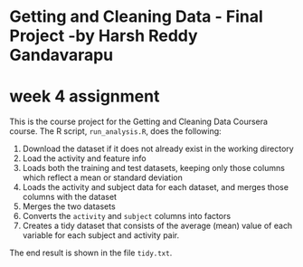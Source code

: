 # Getting and Cleaning Data - Final Project -by Harsh Reddy Gandavarapu
# week 4 assignment
This is the course project for the Getting and Cleaning Data Coursera course.
The R script, `run_analysis.R`, does the following:

1. Download the dataset if it does not already exist in the working directory
2. Load the activity and feature info
3. Loads both the training and test datasets, keeping only those columns which
   reflect a mean or standard deviation
4. Loads the activity and subject data for each dataset, and merges those
   columns with the dataset
5. Merges the two datasets
6. Converts the `activity` and `subject` columns into factors
7. Creates a tidy dataset that consists of the average (mean) value of each
   variable for each subject and activity pair.

The end result is shown in the file `tidy.txt`.
